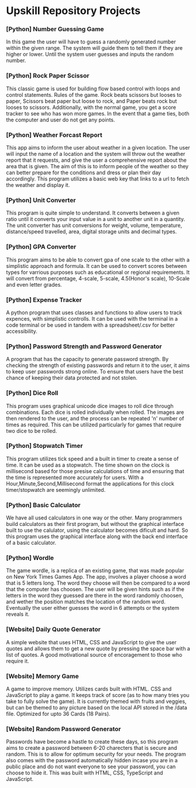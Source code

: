 # Upskill Repository Projects
### [Python] Number Guessing Game 
In this game the user will have to guess a randomly generated number within the given range. The system will guide them to tell them if they are higher or lower. Until the system user guesses and inputs the random number.

### [Python] Rock Paper Scissor
This classic game is used for building flow based control with loops and control statements. Rules of the game. Rock beats scissors but looses to paper, Scissors beat paper but loose to rock, and Paper beats rock but looses to scissors. Additionally, with the normal game, you get a score tracker to see who has won more games. In the event that a game ties, both the computer and user do not get any points.

### [Python] Weather Forcast Report
This app aims to inform the user about weather in a given location. The user will input the name of a location and the system will throw out the weather report that it requests, and give the user a comprehensive report about the area that is given. The aim of this is to inform people of the weather so they can better prepare for the conditions and dress or plan their day accordingly. This program utilizes a basic web key that links to a url to fetch the weather and display it.

### [Python] Unit Converter
This program is quite simple to understand. It converts between a given ratio until it converts your input value in a unit to another unit in a quantity. The unit converter has unit conversions for weight, volume, temperature, distance/speed travelled, area, digital storage units and decimal types.

### [Python] GPA Converter
This program aims to be able to convert gpa of one scale to the other with a simplistic approach and formula. It can be used to convert scores between types for varrious purposes such as educational or regional requirements. It will convert from percentage, 4-scale, 5-scale, 4.5(Honor's scale), 10-Scale and even letter grades.

### [Python] Expense Tracker
A python program that uses classes and functions to allow users to track expences, with simplistic controlls. It can be used with the terminal in a code terminal or be used in tandem with a spreadsheet/.csv for better accessibility.

### [Python] Password Strength and Password Generator
A program that has the capacity to generate password strength. By checking the strength of existing passwords and return it to the user, it aims to keep user passwords strong online. To ensure that users have the best chance of keeping their data protected and not stolen.

### [Python] Dice Roll
This program uses graphical unicode dice images to roll dice through combinations. Each dice is rolled individually when rolled. The images are then rendered to the user, and the process can be repeated 'n' number of times as required. This can be utilized particularly for games that require two dice to be rolled.

### [Python] Stopwatch Timer
This program utilizes tick speed and a built in timer to create a sense of time. It can be used as a stopwatch. The time shown on the clock is millisecond based for those presise calculations of time and ensuring that the time is represented more accurately for users. With a Hour,Minute,Second,Millisecond format the applications for this clock timer/stopwatch are seemingly unlimited.

### [Python] Basic Calculator
We have all used calculators in one way or the other. Many programmers build calculators as their first program, but without the graphical interface built to use the calulator, using the calculator becomes dificult and hard. So this program uses the graphical interface along with the back end interface of a basic calculator. 

### [Python] Wordle
The game wordle, is a replica of an existing game, that was made popular on New York Times Games App. The app, involves a player choose a word that is 5 letters long. The word they choose will then be compared to a word that the computer has choosen. The user will be given hints such as if the letters in the word they guessed are there in the word randomly choosen, and wether the position matches the location of the random word. Eventually the user either guesses the word in 6 attempts or the system reveals it. 

### [Website] Daily Quote Generator
A simple website that uses HTML, CSS and JavaScript to give the user quotes and allows them to get a new quote by pressing the space bar with a list of quotes. A good motivational source of encoragement to those who require it.

### [Website] Memory Game
A game to improve memory. Utilizes cards built with HTML. CSS and JavaScript to play a game. It keeps track of score (as to how many tries you take to fully solve the game). It is currently themed with fruits and veggies, but can be themed to any picture based on the local API stored in the /data file. Optimized for upto 36 Cards (18 Pairs).

### [Website] Random Password Generator
Passwords have become a hastle to create these days, so this program aims to create a password between 6-20 charecters that is secure and random. This is to allow for optimum security for your needs. The program also comes with the password automatically hidden incase you are in a public place and do not want everyone to see your password, you can choose to hide it. This was built with HTML, CSS, TypeScript and JavaScript.